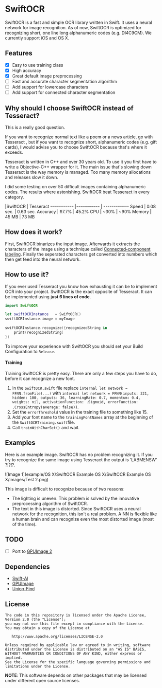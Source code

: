 # SwiftOCR

SwiftOCR is a fast and simple OCR library written in Swift. It uses a neural network for image recognition.
As of now, SwiftOCR is optimized for recognizing short, one line long alphanumeric codes (e.g. DI4C9CM). We currently  support iOS and OS X.

## Features
- [x] Easy to use training class
- [x] High accuracy
- [x] Great default image preprocessing
- [ ] Fast and accurate character segmentation algorithm
- [ ] Add support for lowercase characters
- [ ] Add support for connected character segmentation

## Why should I choose SwiftOCR instead of Tesseract?

This is a really good question. 

If you want to recognize normal text like a poem or a news article, go with Tesseract , but if you want to recognize short, alphanumeric codes (e.g. gift cards), I would advise you to choose SwiftOCR because that's where it exceeds.

Tesseract is written in C++ and over 30 years old. To use it you first have to write a Objective-C++ wrapper for it. The main issue that's slowing down Tesseract is the way memory is managed. Too many memory allocations and releases slow it down.


I did some testing on over 50 difficult images containing alphanumeric codes. The results where astonishing. SwiftOCR beat Tesseract in every category.

 |SwiftOCR | Tesseract
------------ |------------ | -------------
Speed | 0.08 sec. | 0.63 sec.
Accuracy | 97.7% | 45.2%
CPU | ~30% | ~90% 
Memory | 45 MB | 73 MB

## How does it work?

First, SwiftOCR binarizes the input image. Afterwards it extracts the characters of the image using a technique called [Connected-component labeling](https://en.wikipedia.org/wiki/Connected-component_labeling). Finally the seperated characters get converted into numbers which then get feed into the neural network.

## How to use it?

If you ever used Tesseract you know how exhausting it can be to implement OCR into your project. 
SwiftOCR is the exact opposite of Tesseract. It can be implemented using **just 6 lines of code**. 

```swift
import SwiftOCR

let swiftOCRInstance   = SwiftOCR()
swiftOCRInstance.image = myImage
    
swiftOCRInstance.recognize({recognizedString in
    print(recognizedString)
})
```

To improve your experience with SwiftOCR you should set your Build Configuration to `Release`.

#### Training

Training SwiftOCR is pretty easy. There are only a few steps you have to do, before it can recognize a new font.

1. In the `SwiftOCR.swift` file replace `internal let network = FFNN.fromFile(...)` with `internal let network = FFNN(inputs: 321, hidden: 100, outputs: 36, learningRate: 0.7, momentum: 0.4, weights: nil, activationFunction: .Sigmoid, errorFunction: .CrossEntropy(average: false))`.
2. Set the `errorThreshold` value in the training file to something like 15.
3. Add your font name to the `trainingFontNames` array at the beginning of the `SwiftOCRTraining.swift`file.
4. Call `trainWithCharSet()` and wait.

## Examples

Here is an example image. SwiftOCR has no problem recognizing it. If you try to recognize the same image using Tesseract the output is 'LABMENSW' ?!?!?.

![Image 1](example/OS X/SwiftOCR Example OS X/SwiftOCR Example OS X/images/Test 2.png)

This image is difficult to recognize because of two reasons:
- The lighting is uneven. This problem is solved by the innovative preprocessing algorithm of SwiftOCR.
- The text in this image is distorted. Since SwiftOCR uses a neural network for the recognition, this isn't a real problem. A NN is flexible like a human brain and can recognize even the most distorted image (most of the time).

## TODO

- [ ] Port to [GPUImage 2](https://github.com/BradLarson/GPUImage2)

## Dependencies

* [Swift-AI](https://github.com/collinhundley/Swift-AI)
* [GPUImage](https://github.com/BradLarson/GPUImage)
* [Union-Find](https://github.com/hollance/swift-algorithm-club/tree/master/Union-Find)

## License

    The code in this repository is licensed under the Apache License, Version 2.0 (the "License");
    you may not use this file except in compliance with the License.
    You may obtain a copy of the License at

       http://www.apache.org/licenses/LICENSE-2.0

    Unless required by applicable law or agreed to in writing, software
    distributed under the License is distributed on an "AS IS" BASIS,
    WITHOUT WARRANTIES OR CONDITIONS OF ANY KIND, either express or implied.
    See the License for the specific language governing permissions and
    limitations under the License.

**NOTE**: This software depends on other packages that may be licensed under different open source licenses.
